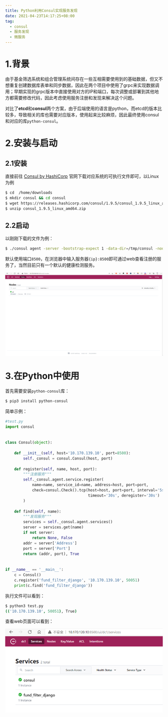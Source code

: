 ```yaml
---
title: Python利用Consul实现服务发现
date: 2021-04-23T14:17:25+08:00
tag: 
  - consul
  - 服务发现
  - 微服务
---
```




# 1.背景

由于基金筛选系统和组合管理系统间存在一些互相需要使用到的基础数据，但又不想重复创建数据库表单和同步数据，因此在两个项目中使用了grpc来实现数据调用；早期实现的grpc版本中直接使用对方的IP和端口，每次调整或部署到其他地方都需要修改代码，因此考虑使用服务注册和发现来解决这个问题。

对比了**etcd**和**consul**两个方案，由于后端使用的语言是python，而etcd的版本比较多，导致相关的库也需要对应版本，使用起来比较麻烦，因此最终使用consul和对应的库`python-consul`。



# 2.安装与启动

## 2.1安装

直接前往 [Consul by HashiCorp](https://www.consul.io/) 官网下载对应系统的可执行文件即可，以Linux为例

```bash
$ cd  /home/downloads
$ mkdir consul && cd consul
$ wget https://releases.hashicorp.com/consul/1.9.5/consul_1.9.5_linux_amd64.zip
$ unzip consul_1.9.5_linux_amd64.zip
```



## 2.2启动

以刚刚下载的文件为例：

```bash
$ ./consul agent -server -bootstrap-expect 1 -data-dir=/tmp/consul -node=n1 -bind=127.0.0.1 -client=0.0.0.0 -ui
```

默认使用端口`8500`，在浏览器中输入服务器`{ip}:8500`即可通过web查看注册的服务了，当然目前只有一个默认的健康检测服务。

![启动页面](/images/consul-start.png)



# 3.在Python中使用

首先需要安装`python-consul`库：

```bash
$ pip3 install python-consul
```

简单示例：

```python
#test.py
import consul


class Consul(object):

    def __init__(self, host='10.170.139.10', port=8500):
        self._consul = consul.Consul(host, port)

    def register(self, name, host, port):
        """注册服务"""
        self._consul.agent.service.register(
            name=name, service_id=name, address=host, port=port,
            check=consul.Check().tcp(host=host, port=port, interval='5s',
                                     timeout='30s', deregister='30s')
        )

    def find(self, name):
        """发现服务"""
        services = self._consul.agent.services()
        server = services.get(name)
        if not server:
            return None, False
        addr = server['Address']
        port = server['Port']
        return (addr, port), True


if __name__ == '__main__':
    c = Consul()
    c.register('fund_filter_django', '10.170.139.10', 50051)
    print(c.find('fund_filter_django'))

```

执行文件可以看到：

```bash
$ python3 test.py
(('10.170.139.10', 50051), True)
```

查看web页面可以看到：

![注册服务](/images/consul-register.png)